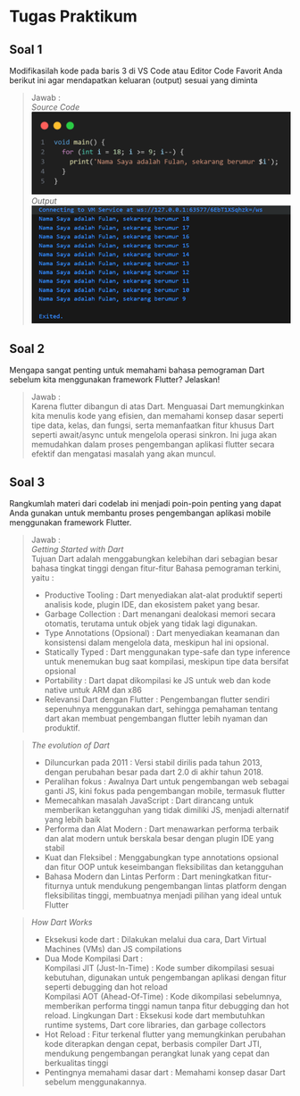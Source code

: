 # Tugas Praktikum

## Soal 1
Modifikasilah kode pada baris 3 di VS Code atau Editor Code Favorit Anda berikut ini agar mendapatkan keluaran (output) sesuai yang diminta
> Jawab : \
*Source Code* 
![alt text](assets/code.png)
*Output*
![alt text](assets/image.png)
## Soal 2
Mengapa sangat penting untuk memahami bahasa pemograman Dart sebelum kita menggunakan framework Flutter? Jelaskan!
> Jawab : \
Karena flutter dibangun di atas Dart. Menguasai Dart memungkinkan kita menulis kode yang efisien, dan memahami konsep dasar seperti tipe data, kelas, dan fungsi, serta memanfaatkan fitur khusus Dart seperti await/async untuk mengelola operasi sinkron. Ini juga akan memudahkan dalam proses pengembangan aplikasi flutter secara efektif dan mengatasi masalah yang akan muncul.
## Soal 3
Rangkumlah materi dari codelab ini menjadi poin-poin penting yang dapat Anda gunakan untuk membantu proses pengembangan aplikasi mobile menggunakan framework Flutter.
> Jawab : \
*Getting Started with Dart* \
Tujuan Dart adalah menggabungkan kelebihan dari sebagian besar bahasa tingkat tinggi dengan fitur-fitur Bahasa pemograman terkini, yaitu : 
>- Productive Tooling : Dart menyediakan alat-alat produktif seperti analisis kode, plugin IDE, dan ekosistem paket yang besar.
>- Garbage Collection : Dart menangani dealokasi memori secara otomatis, terutama untuk objek yang tidak lagi digunakan.
>- Type Annotations (Opsional) : Dart menyediakan keamanan dan konsistensi dalam mengelola data, meskipun hal ini opsional.
>- Statically Typed : Dart menggunakan type-safe dan type inference untuk menemukan bug saat kompilasi, meskipun tipe data bersifat opsional
>- Portability : Dart dapat dikompilasi ke JS untuk web dan kode native untuk ARM dan x86
>- Relevansi Dart dengan Flutter : Pengembangan flutter sendiri sepenuhnya menggunakan dart, sehingga pemahaman tentang dart akan membuat pengembangan flutter lebih nyaman dan produktif.


>*The evolution of Dart*
>- Diluncurkan pada 2011 : Versi stabil dirilis pada tahun 2013, dengan perubahan besar pada dart 2.0 di akhir tahun 2018.
>- Peralihan fokus : Awalnya Dart untuk pengembangan web sebagai ganti JS, kini fokus pada pengembangan mobile, termasuk flutter
>- Memecahkan masalah JavaScript : Dart dirancang untuk memberikan ketangguhan yang tidak dimiliki JS, menjadi alternatif yang lebih baik
>- Performa dan Alat Modern : Dart menawarkan performa terbaik dan alat modern untuk berskala besar dengan plugin IDE yang stabil
>- Kuat dan Fleksibel : Menggabungkan type annotations opsional dan fitur OOP untuk keseimbangan fleksibilitas dan ketangguhan
>- Bahasa Modern dan Lintas Perform : Dart meningkatkan fitur-fiturnya untuk mendukung pengembangan lintas platform dengan fleksibilitas tinggi, membuatnya menjadi pilihan yang ideal untuk Flutter

>*How Dart Works*
>- Eksekusi kode dart : Dilakukan melalui dua cara, Dart Virtual Machines (VMs) dan JS compilations
>- Dua Mode Kompilasi Dart :
\
Kompilasi JIT (Just-In-Time) : Kode sumber dikompilasi sesuai kebutuhan, digunakan untuk pengembangan aplikasi dengan fitur seperti debugging dan hot reload\
Kompilasi AOT (Ahead-Of-Time) : Kode dikompilasi sebelumnya, memberikan performa tinggi namun tanpa fitur debugging dan hot reload.
> Lingkungan Dart : Eksekusi kode dart membutuhkan runtime systems, Dart core libraries, dan garbage collectors
>- Hot Reload : Fitur terkenal flutter yang memungkinkan perubahan kode diterapkan dengan cepat, berbasis compiler Dart JTI, mendukung pengembangan perangkat lunak yang cepat dan berkualitas tinggi
>- Pentingnya memahami dasar dart : Memahami konsep dasar Dart sebelum menggunakannya.